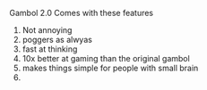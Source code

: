 Gambol 2.0 Comes with these features 

1. Not annoying
2. poggers as alwyas
3. fast at thinking
4. 10x better at gaming than the original gambol
5. makes things simple for people with small brain
6. 
